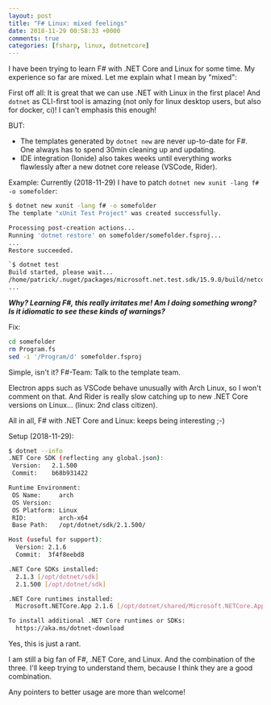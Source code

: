 ```yaml
---
layout: post
title: "F# Linux: mixed feelings"
date: 2018-11-29 00:58:33 +0000
comments: true
categories: [fsharp, linux, dotnetcore]
---
```

I have been trying to learn F# with .NET Core and Linux for some time. My experience so far are mixed. Let me explain what I mean by "mixed":

First off all: It is great that we can use .NET with Linux in the first place! And `dotnet` as CLI-first tool is amazing (not only for linux desktop users, but also for docker, ci)! I can't emphasis this enough!

BUT:

- The templates generated by `dotnet new` are never up-to-date for F#. One always has to spend 30min cleaning up and updating.
- IDE integration (Ionide) also takes weeks until everything works flawlessly after a new dotnet core release (VSCode, Rider).

Example: Currently (2018-11-29) I have to patch `dotnet new xunit -lang f# -o somefolder`:

```sh
$ dotnet new xunit -lang f# -o somefolder
The template "xUnit Test Project" was created successfully.

Processing post-creation actions...
Running 'dotnet restore' on somefolder/somefolder.fsproj...
...
Restore succeeded.
```


```sh
`$ dotnet test
Build started, please wait...
/home/patrick/.nuget/packages/microsoft.net.test.sdk/15.9.0/build/netcoreapp1.0/Microsoft.Net.Test.Sdk.targets(104,5): warning : A 'Program.fs' file can be automatically generated for F# .NET Core test projects. To fix this warning, either delete the file from the project, or set the <GenerateProgramFile> property to 'false'. [/home/patrick/tmp/somefolder/somefolder.fsproj]
...
```

***Why? Learning F#, this really irritates me! Am I doing something wrong? Is it idiomatic to see these kinds of warnings?*** 

Fix:

```sh
cd somefolder
rm Program.fs
sed -i '/Program/d' somefolder.fsproj
```

Simple, isn't it? F#-Team: Talk to the template team.

Electron apps such as VSCode behave unusually with Arch Linux, so I won't comment on that. And Rider is really slow catching up to new .NET Core versions on Linux... (linux: 2nd class citizen).

All in all, F# with .NET Core and Linux: keeps being interesting ;-)

Setup (2018-11-29):

```sh
$ dotnet --info
.NET Core SDK (reflecting any global.json):
 Version:   2.1.500
 Commit:    b68b931422

Runtime Environment:
 OS Name:     arch
 OS Version:  
 OS Platform: Linux
 RID:         arch-x64
 Base Path:   /opt/dotnet/sdk/2.1.500/

Host (useful for support):
  Version: 2.1.6
  Commit:  3f4f8eebd8

.NET Core SDKs installed:
  2.1.3 [/opt/dotnet/sdk]
  2.1.500 [/opt/dotnet/sdk]

.NET Core runtimes installed:
  Microsoft.NETCore.App 2.1.6 [/opt/dotnet/shared/Microsoft.NETCore.App]

To install additional .NET Core runtimes or SDKs:
  https://aka.ms/dotnet-download
```

Yes, this is just a rant.

I am still a big fan of F#, .NET Core, and Linux. And the combination of the three. I'll keep trying to understand them, because I think they are a good combination.

Any pointers to better usage are more than welcome!
